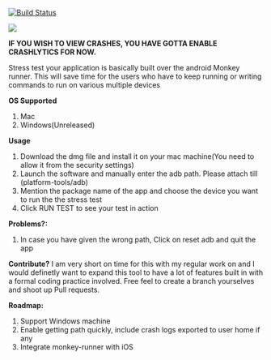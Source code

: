 
[![Build Status](https://travis-ci.org/reach2jeyan/Stress-test-your-Android-App.svg?branch=master)](https://travis-ci.org/reach2jeyan/Stress-test-your-Android-App)

![](stresstest.gif)

**IF YOU WISH TO VIEW CRASHES, YOU HAVE GOTTA ENABLE CRASHLYTICS FOR NOW.**

Stress test your application is basically built over the android Monkey runner. This will save time for the users who have to keep running or writing commands to run on various multiple devices

**OS Supported**
1. Mac
2. Windows(Unreleased)

**Usage**
1. Download the dmg file and install it on your mac machine(You need to allow it from the security settings)
2. Launch the software and manually enter the adb path. Please attach till (platform-tools/adb)
3. Mention the package name of the app and choose the device you want to run the the stress test
4. Click RUN TEST to see your test in action

**Problems?:**
1. In case you have given the wrong path, Click on reset adb and quit the app


**Contribute?**
I am very short on time for this with my regular work on and I would definetly want to expand this tool to have a lot of features built in with a formal coding practice involved. Free feel to create a branch yourselves and shoot up Pull requests. 

**Roadmap:**
1. Support Windows machine
2. Enable getting path quickly, include crash logs exported to user home if any
3. Integrate monkey-runner with iOS
